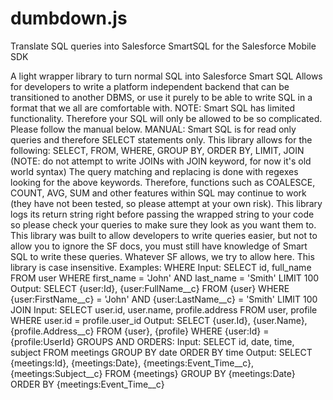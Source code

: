 # dumbdown.js
Translate SQL queries into Salesforce SmartSQL for the Salesforce Mobile SDK

A light wrapper library to turn normal SQL into Salesforce Smart SQL
Allows for developers to write a platform independent backend that can be
transitioned to another DBMS, or use it purely to be able to write SQL in a
format that we all are comfortable with.
NOTE: Smart SQL has limited functionality.  Therefore your SQL will only be
allowed to be so complicated.  Please follow the manual below.
MANUAL:
Smart SQL is for read only queries and therefore SELECT statements only.
This library allows for the following:
    SELECT,
    FROM,
    WHERE,
    GROUP BY,
    ORDER BY,
    LIMIT,
    JOIN (NOTE: do not attempt to write JOINs with JOIN keyword, for now it's old world syntax)
The query matching and replacing is done with regexes looking for the above
keywords.  Therefore, functions such as COALESCE, COUNT, AVG, SUM and other
features within SQL may continue to work (they have not been tested, so please
attempt at your own risk).  This library logs its return string right before
passing the wrapped string to your code so please check your queries to make
sure they look as you want them to.  This library was built to allow developers
to write queries easier, but not to allow you to ignore the SF docs, you must
still have knowledge of Smart SQL to write these queries.  Whatever SF allows,
we try to allow here.  This library is case insensitive.
Examples:
WHERE
Input:
SELECT
    id,
    full_name
FROM
    user
WHERE
    first_name = 'John'
AND
    last_name = 'Smith'
LIMIT 100
Output:
SELECT
    {user:Id},
    {user:FullName__c}
FROM
    {user}
WHERE
    {user:FirstName__c} = 'John'
AND
    {user:LastName__c} = 'Smith'
LIMIT 100
JOIN
Input:
SELECT
    user.id,
    user.name,
    profile.address
FROM
    user,
    profile
WHERE
    user.id = profile.user_id
Output:
SELECT
    {user.Id},
    {user.Name},
    {profile.Address__c}
FROM
    {user},
    {profile}
WHERE
    {user:Id} = {profile:UserId}
GROUPS AND ORDERS:
Input:
SELECT
    id,
    date,
    time,
    subject
FROM
    meetings
GROUP BY
    date
ORDER BY
    time
Output:
SELECT
    {meetings:Id},
    {meetings:Date},
    {meetings:Event_Time__c},
    {meetings:Subject__c}
FROM
    {meetings}
GROUP BY
    {meetings:Date}
ORDER BY
    {meetings:Event_Time__c}
